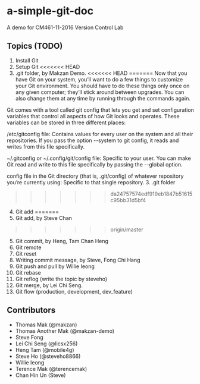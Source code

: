 # a-simple-git-doc
A demo for CM461-11-2016 Version Control Lab

## Topics (TODO)

1. Install Git
2. Setup Git
<<<<<<< HEAD
3. .git folder, by Makzan Demo.
<<<<<<< HEAD
=======
Now that you have Git on your system, you’ll want to do a few things to customize your Git environment. You should have to do these things only once on any given computer; they’ll stick around between upgrades. You can also change them at any time by running through the commands again.

Git comes with a tool called git config that lets you get and set configuration variables that control all aspects of how Git looks and operates. These variables can be stored in three different places:

/etc/gitconfig file: Contains values for every user on the system and all their repositories. If you pass the option --system to git config, it reads and writes from this file specifically.

~/.gitconfig or ~/.config/git/config file: Specific to your user. You can make Git read and write to this file specifically by passing the --global option.

config file in the Git directory (that is, .git/config) of whatever repository you’re currently using: Specific to that single repository.
3. .git folder
>>>>>>> da24757574edf919eb1847b51615c95bb31d5bf4
4. Git add
=======
4. Git add, by Steve Chan
>>>>>>> origin/master
5. Git commit, by Heng, Tam Chan Heng
6. Git remote
7. Git reset
8. Writing commit message, by Steve, Fong Chi Hang
9. Git push and pull by Willie Ieong
10. Git rebase
11. Git reflog (write the topic by steveho)
12. Git merge, by Lei Chi Seng.
13. Git flow (production, development, dev_feature)


## Contributors

- Thomas Mak (@makzan)
- Thomas Another Mak (@makzan-demo)
- Steve Fong
- Lei Chi Seng (@licsx256)
- Heng Tam (@mobile4g)
- Steve Ho (@steveho8866) 
- Willie Ieong
- Terence Mak (@terencemak)
- Chan Hin Un (Steve)

